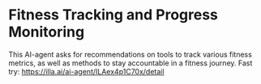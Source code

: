 # Fitness Tracking and Progress Monitoring
This AI-agent asks for recommendations on tools to track various fitness metrics, as well as methods to stay accountable in a fitness journey.
Fast try: https://illa.ai/ai-agent/ILAex4p1C70x/detail
